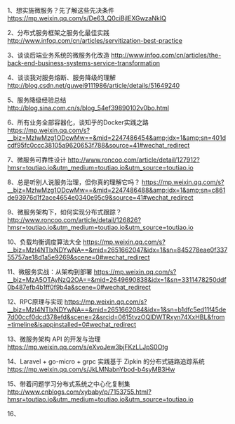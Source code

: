 1、想实施微服务？先了解这些先决条件
https://mp.weixin.qq.com/s/De63_Q0ciBjIEXGwzaNkIQ

2、分布式服务框架之服务化最佳实践
http://www.infoq.com/cn/articles/servitization-best-practice

3、谈谈后端业务系统的微服务化改造
http://www.infoq.com/cn/articles/the-back-end-business-systems-service-transformation

4、谈谈我对服务熔断、服务降级的理解
http://blog.csdn.net/guwei9111986/article/details/51649240

5、服务降级经验总结
http://blog.sina.com.cn/s/blog_54ef39890102v0bo.html

6、所有业务全部容器化，谈知乎的Docker实践之路
https://mp.weixin.qq.com/s?__biz=MzIwMzg1ODcwMw==&mid=2247486454&amp;idx=1&amp;sn=401dcdf95fc0ccc38105a9620653f788&source=41#wechat_redirect

7、微服务可靠性设计
http://www.roncoo.com/article/detail/127912?hmsr=toutiao.io&utm_medium=toutiao.io&utm_source=toutiao.io

8、总是听别人说服务治理，但你真的理解它吗？
https://mp.weixin.qq.com/s?__biz=MzIwMzg1ODcwMw==&mid=2247486488&amp;idx=1&amp;sn=c861de93976d1f2ace4654e0340e95c9&source=41#wechat_redirect

9、微服务架构下，如何实现分布式跟踪？
http://www.roncoo.com/article/detail/126826?hmsr=toutiao.io&utm_medium=toutiao.io&utm_source=toutiao.io

10、负载均衡调度算法大全
https://mp.weixin.qq.com/s?__biz=MzI4NTIxNDYwNA==&mid=2651662047&idx=1&sn=845278eae0f33755757ae18d1a5e9269&scene=0#wechat_redirect

11、微服务实战：从架构到部署
https://mp.weixin.qq.com/s?__biz=MzA5OTAyNzQ2OA==&mid=2649690838&idx=1&sn=3311478250ddf0b487efb4b1ff0f9b4a&scene=0#wechat_redirect

12、RPC原理与实现
https://mp.weixin.qq.com/s?__biz=MzI4NTIxNDYwNA==&mid=2651662084&idx=1&sn=b1dfc5ed11f45de7d00ccf0dcd378efd&scene=2&srcid=0615tvzOQlDWTRxyn74XxHBL&from=timeline&isappinstalled=0#wechat_redirect

13、微服务架构 API 的开发与治理
https://mp.weixin.qq.com/s/eXvoJew3bjFKzLLJpS0Otg

14、Laravel + go-micro + grpc 实践基于 Zipkin 的分布式链路追踪系统
https://mp.weixin.qq.com/s/JkLMNabnYbod-b4syMB3Hw

15、带着问题学习分布式系统之中心化复制集
http://www.cnblogs.com/xybaby/p/7153755.html?hmsr=toutiao.io&utm_medium=toutiao.io&utm_source=toutiao.io

16、






